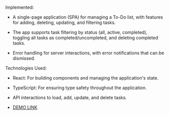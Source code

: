 Implemented:

- A single-page application (SPA) for managing a To-Do list, with features for adding, deleting, updating, and filtering tasks.

- The app supports task filtering by status (all, active, completed), toggling all tasks as completed/uncompleted, and deleting completed tasks.

- Error handling for server interactions, with error notifications that can be dismissed.

Technologies Used:

- React: For building components and managing the application's state.

- TypeScript: For ensuring type safety throughout the application.

- API interactions to load, add, update, and delete tasks.

- [DEMO LINK](https://HumenVAsya.github.io/react_todo-app-with-api/)
